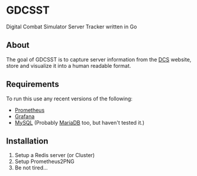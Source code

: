 # GDCSST
Digital Combat Simulator Server Tracker written in Go

## About
The goal of GDCSST is to capture server information from the [DCS](digitalcombatsimulator.com/) website, store and visualize it into a human readable format.

## Requirements
To run this use any recent versions of the following:
- [Prometheus](https://github.com/prometheus/prometheus)
- [Grafana](https://github.com/grafana/grafana)
- [MySQL](https://www.mysql.com/) (Probably [MariaDB](https://mariadb.org/) too, but haven't tested it.)

## Installation
1. Setup a Redis server (or Cluster)
2. Setup Prometheus2PNG
3. Be not tired...
